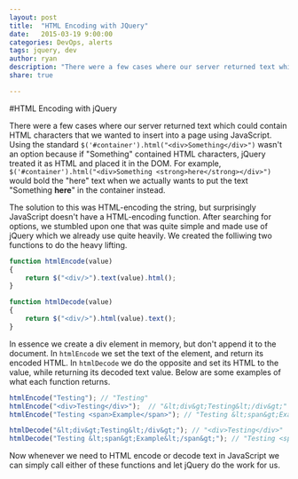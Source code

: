 ```yaml
---
layout: post
title:  "HTML Encoding with JQuery"
date:   2015-03-19 9:00:00
categories: DevOps, alerts
tags: jquery, dev
author: ryan
description: "There were a few cases where our server returned text which could contain HTML characters that we wanted to insert into a page using JavaScript."
share: true

---
```


#HTML Encoding with jQuery

There were a few cases where our server returned text which could contain HTML characters that we wanted to insert into a page using JavaScript. Using the standard `$('#container').html("<div>Something</div>")` wasn't an option because if "Something" contained HTML characters, jQuery treated it as HTML and placed it in the DOM. For example, `$('#container').html("<div>Something <strong>here</strong></div>")` would bold the "here" text when we actually wants to put the text "Something <strong>here</strong>" in the container instead.

The solution to this was HTML-encoding the string, but surprisingly JavaScript doesn't have a HTML-encoding function. After searching for options, we stumbled upon one that was quite simple and made use of jQuery which we already use quite heavily. We created the folliwing two functions to do the heavy lifting.

```javascript
function htmlEncode(value) 
{
    return $("<div/>").text(value).html();
}

function htmlDecode(value)
{
    return $("<div/>").html(value).text();
}
```

In essence we create a div element in memory, but don't append it to the document. In `htmlEncode` we set the text of the element, and return its encoded HTML. In `htmlDecode` we do the opposite and set its HTML to the value, while returning its decoded text value. Below are some examples of what each function returns.

```javascript
htmlEncode("Testing"); // "Testing"
htmlEncode("<div>Testing</div>");  // "&lt;div&gt;Testing&lt;/div&gt;"
htmlEncode("Testing <span>Example</span>"); // "Testing &lt;span&gt;Example&lt;/span&gt;"

htmlDecode("&lt;div&gt;Testing&lt;/div&gt;"); // "<div>Testing</div>"
htmlDecode("Testing &lt;span&gt;Example&lt;/span&gt;"); // "Testing <span>Example</span>"
```

Now whenever we need to HTML encode or decode text in JavaScript we can simply call either of these functions and let jQuery do the work for us.

